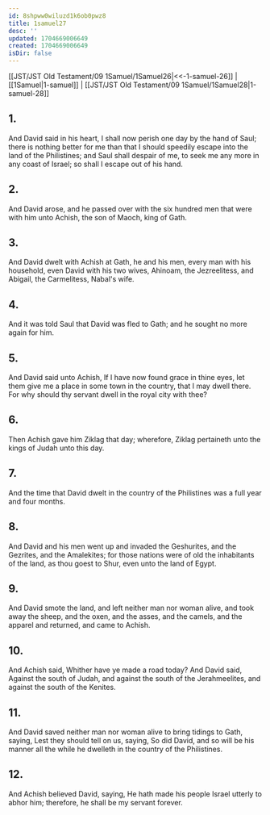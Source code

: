 ```yaml
---
id: 8shpww0wiluzd1k6ob0pwz8
title: 1samuel27
desc: ''
updated: 1704669006649
created: 1704669006649
isDir: false
---
```

[[JST/JST Old Testament/09 1Samuel/1Samuel26|<<-1-samuel-26]] | [[1Samuel|1-samuel]] | [[JST/JST Old Testament/09 1Samuel/1Samuel28|1-samuel-28]]
## 1.
And David said in his heart, I shall now perish one day by the hand of Saul; there is nothing better for me than that I should speedily escape into the land of the Philistines; and Saul shall despair of me, to seek me any more in any coast of Israel; so shall I escape out of his hand.
## 2.
And David arose, and he passed over with the six hundred men that were with him unto Achish, the son of Maoch, king of Gath.
## 3.
And David dwelt with Achish at Gath, he and his men, every man with his household, even David with his two wives, Ahinoam, the Jezreelitess, and Abigail, the Carmelitess, Nabal\'s wife.
## 4.
And it was told Saul that David was fled to Gath; and he sought no more again for him.
## 5.
And David said unto Achish, If I have now found grace in thine eyes, let them give me a place in some town in the country, that I may dwell there. For why should thy servant dwell in the royal city with thee?
## 6.
Then Achish gave him Ziklag that day; wherefore, Ziklag pertaineth unto the kings of Judah unto this day.
## 7.
And the time that David dwelt in the country of the Philistines was a full year and four months.
## 8.
And David and his men went up and invaded the Geshurites, and the Gezrites, and the Amalekites; for those nations were of old the inhabitants of the land, as thou goest to Shur, even unto the land of Egypt.
## 9.
And David smote the land, and left neither man nor woman alive, and took away the sheep, and the oxen, and the asses, and the camels, and the apparel and returned, and came to Achish.
## 10.
And Achish said, Whither have ye made a road today? And David said, Against the south of Judah, and against the south of the Jerahmeelites, and against the south of the Kenites.
## 11.
And David saved neither man nor woman alive to bring tidings to Gath, saying, Lest they should tell on us, saying, So did David, and so will be his manner all the while he dwelleth in the country of the Philistines.
## 12.
And Achish believed David, saying, He hath made his people Israel utterly to abhor him; therefore, he shall be my servant forever.

